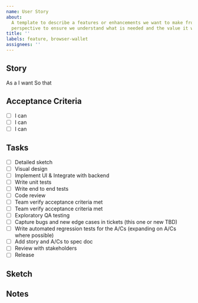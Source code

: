 ```yaml
---
name: User Story
about:
  A template to describe a features or enhancements we want to make from a users
  perspective to ensure we understand what is needed and the value it would add
title: ''
labels: feature, browser-wallet
assignees: ''
---
```


## Story

As a
I want
So that

## Acceptance Criteria

- [ ] I can
- [ ] I can
- [ ] I can

## Tasks

- [ ] Detailed sketch
- [ ] Visual design
- [ ] Implement UI & Integrate with backend
- [ ] Write unit tests
- [ ] Write end to end tests
- [ ] Code review
- [ ] Team verify acceptance criteria met
- [ ] Team verify acceptance criteria met
- [ ] Exploratory QA testing 
- [ ] Capture bugs and new edge cases in tickets (this one or new TBD) 
- [ ] Write automated regression tests for the A/Cs (expanding on A/Cs where possible) 
- [ ] Add story and A/Cs to spec doc 
- [ ] Review with stakeholders
- [ ] Release

## Sketch

## Notes
